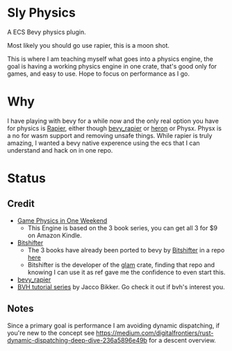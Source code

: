 
# Sly Physics

A ECS Bevy physics plugin.

Most likely you should go use rapier, this is a moon shot.

This is where I am teaching myself what goes into a physics engine, the goal is having a working physics engine in one crate, that's good only for games, and easy to use.  Hope to focus on performance as I go.

# Why

I have playing with bevy for a while now and the only real option you have for physics is [Rapier](https://github.com/dimforge/rapier), either though [bevy_rapier](https://github.com/dimforge/bevy_rapier) or [heron](https://github.com/jcornaz/heron) or Physx. Physx is a no for wasm support and removing unsafe things.  While rapier is truly amazing, I wanted a bevy native experence using the ecs that I can understand and hack on in one repo.

# Status 

  
## Credit

- [Game Physics in One Weekend](https://gamephysicsweekend.github.io/)
  - This Engine is based on the 3 book series, you can get all 3 for $9 on Amazon Kindle.
- [Bitshifter](https://github.com/bitshifter)
  - The 3 books have already been ported to bevy by [Bitshifter](https://github.com/bitshifter) in a repo [here](https://github.com/bitshifter/bevy-physics-weekend)
  - Bitshifter is the developer of the [glam](https://github.com/bitshifter/glam-rs) crate, finding that repo and knowing I can use it as ref gave me the confidence to even start this.
- [bevy_rapier](https://github.com/dimforge/bevy_rapier)
- [BVH tutorial series](https://jacco.ompf2.com/2022/04/13/how-to-build-a-bvh-part-1-basics/) by Jacco Bikker.  Go check it out if bvh's interest you. 

## Notes

Since a primary goal is performance I am avoiding dynamic dispatching, if you're new to the concept see 
https://medium.com/digitalfrontiers/rust-dynamic-dispatching-deep-dive-236a5896e49b for a descent overview.

